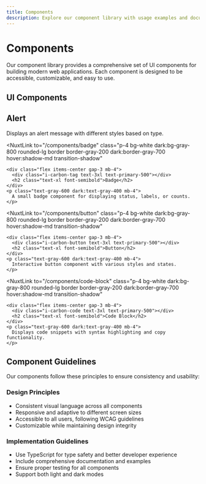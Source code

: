 ```yaml
---
title: Components
description: Explore our component library with usage examples and documentation.
---
```


# Components

Our component library provides a comprehensive set of UI components for building modern web applications. Each component is designed to be accessible, customizable, and easy to use.

## UI Components

<div class="grid md:grid-cols-2 lg:grid-cols-3 gap-6 mt-8">
  <NuxtLink 
    to="/components/alert" 
    class="p-4 bg-white dark:bg-gray-800 rounded-lg border border-gray-200 dark:border-gray-700 hover:shadow-md transition-shadow"
  >
    <div class="flex items-center gap-3 mb-4">
      <div class="i-carbon-warning-alt text-3xl text-primary-500"></div>
      <h2 class="text-xl font-semibold">Alert</h2>
    </div>
    <p class="text-gray-600 dark:text-gray-400 mb-4">
      Displays an alert message with different styles based on type.
    </p>
  </NuxtLink>
  
  <NuxtLink 
    to="/components/badge" 
    class="p-4 bg-white dark:bg-gray-800 rounded-lg border border-gray-200 dark:border-gray-700 hover:shadow-md transition-shadow"
  >
    <div class="flex items-center gap-3 mb-4">
      <div class="i-carbon-tag text-3xl text-primary-500"></div>
      <h2 class="text-xl font-semibold">Badge</h2>
    </div>
    <p class="text-gray-600 dark:text-gray-400 mb-4">
      A small badge component for displaying status, labels, or counts.
    </p>
  </NuxtLink>
  
  <NuxtLink 
    to="/components/button" 
    class="p-4 bg-white dark:bg-gray-800 rounded-lg border border-gray-200 dark:border-gray-700 hover:shadow-md transition-shadow"
  >
    <div class="flex items-center gap-3 mb-4">
      <div class="i-carbon-button text-3xl text-primary-500"></div>
      <h2 class="text-xl font-semibold">Button</h2>
    </div>
    <p class="text-gray-600 dark:text-gray-400 mb-4">
      Interactive button component with various styles and states.
    </p>
  </NuxtLink>
  
  <NuxtLink 
    to="/components/code-block" 
    class="p-4 bg-white dark:bg-gray-800 rounded-lg border border-gray-200 dark:border-gray-700 hover:shadow-md transition-shadow"
  >
    <div class="flex items-center gap-3 mb-4">
      <div class="i-carbon-code text-3xl text-primary-500"></div>
      <h2 class="text-xl font-semibold">Code Block</h2>
    </div>
    <p class="text-gray-600 dark:text-gray-400 mb-4">
      Displays code snippets with syntax highlighting and copy functionality.
    </p>
  </NuxtLink>
</div>

## Component Guidelines

Our components follow these principles to ensure consistency and usability:

### Design Principles

- Consistent visual language across all components
- Responsive and adaptive to different screen sizes
- Accessible to all users, following WCAG guidelines
- Customizable while maintaining design integrity

### Implementation Guidelines

- Use TypeScript for type safety and better developer experience
- Include comprehensive documentation and examples
- Ensure proper testing for all components
- Support both light and dark modes